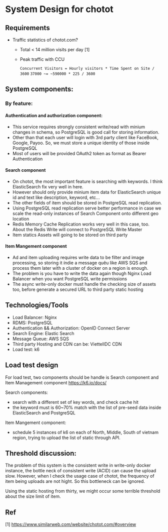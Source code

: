 # System Design for chotot

## Requirements

- Traffic statistics of chotot.com?
    - Total < 14 million visits per day [1]
    - Peak traffic with CCU 

        `Concurrent Visitors = Hourly visitors * Time Spent on Site / 3600`
        `37000 ~= ~590000 * 225 / 3600`

## System components:

### By feature:

#### Authentication and authorization component:

- This service requires strongly consistent write/read with minium changes in schema, so PostgreSQL is good call for storing information.
- Other than that each user will login with 3rd party client like FaceBook, Google, Payoo. So, we must store a unique identity of those inside PostgreSQL
- Most of users will be provided OAuth2 token as format as Bearer Authentication

#### Search component

- On chotot, the most important feature is searching with keywords. I think ElasticSearch fix very well in here.
- However should only provide minium item data for ElasticSearch unique id and text like description, keyword, etc...
- The other fields of item should be stored in PostgreSQL read replication.
- Using PostgreSQL read replication serve better performance in case we scale the read-only instances of Search Component onto different geo location
- Redis Memory Cache Replication works very well in this case, too. About the Redis Write will connect to PostgreSQL Write Master
- Item statics Assets will going to be stored on third party

#### Item Mangement component

- Ad and item uploading requires write data to be filter and image processing, so storing it índie a message quêu like AWS SQS and process them later with a cluster of docker on a region is enough.
- The problem is you have to write the data again though Nginx Load Balancer when you want PostgreSQL write permissions
- The async write-only docker must handle the checking size of assets too, before generate a secured URL to third party static hosting

## Technologies/Tools

- Load Balancer: Nginx
- RDMS: PostgreSQL
- Authentication && Authorization: OpenID Connect Server
- Search Engine: Elastic Search
- Message Queue: AWS SQS
- Third party Hosting and CDN can be: ViettelIDC CDN
- Load test: k6

## Load test design

For load test, two components should be handle is Search component and Item Management component 
https://k6.io/docs/

Search components:
- search with a different set of key words, and check cache hit
- the keyword must is 60~70% match with the list of pre-seed data inside ElasticSearch and PostgreSQL

Item Mangement component:
- schedule 5 instances of k6 on each of North, Middle, South of vietnam region, trying to upload the list of static through API. 

## Threshold discussion:

The problem of this system is the consistent write in write-only docker instance, the bottle neck of consistent write (ACID) can cause the upload slow. However, when I check the usage case of chotot, the frequency of item being uploads are not hight. So this bottleneck can be ignored.

Using the static hosting from thirty, we might occur some terrible threshold about the size limit of item.

## Ref

[1] https://www.similarweb.com/website/chotot.com/#overview